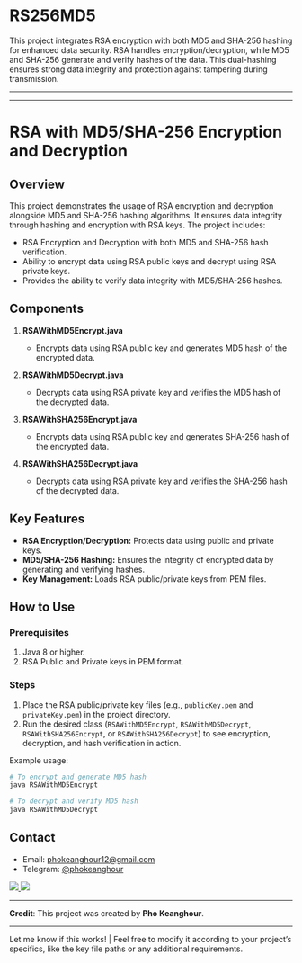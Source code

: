 # RS256MD5
This project integrates RSA encryption with both MD5 and SHA-256 hashing for enhanced data security. RSA handles encryption/decryption, while MD5 and SHA-256 generate and verify hashes of the data. This dual-hashing ensures strong data integrity and protection against tampering during transmission.


---


---

# RSA with MD5/SHA-256 Encryption and Decryption

## Overview

This project demonstrates the usage of RSA encryption and decryption alongside MD5 and SHA-256 hashing algorithms. It ensures data integrity through hashing and encryption with RSA keys. The project includes:

- RSA Encryption and Decryption with both MD5 and SHA-256 hash verification.
- Ability to encrypt data using RSA public keys and decrypt using RSA private keys.
- Provides the ability to verify data integrity with MD5/SHA-256 hashes.

## Components

1. **RSAWithMD5Encrypt.java**
   - Encrypts data using RSA public key and generates MD5 hash of the encrypted data.

2. **RSAWithMD5Decrypt.java**
   - Decrypts data using RSA private key and verifies the MD5 hash of the decrypted data.

3. **RSAWithSHA256Encrypt.java**
   - Encrypts data using RSA public key and generates SHA-256 hash of the encrypted data.

4. **RSAWithSHA256Decrypt.java**
   - Decrypts data using RSA private key and verifies the SHA-256 hash of the decrypted data.

## Key Features

- **RSA Encryption/Decryption:** Protects data using public and private keys.
- **MD5/SHA-256 Hashing:** Ensures the integrity of encrypted data by generating and verifying hashes.
- **Key Management:** Loads RSA public/private keys from PEM files.

## How to Use

### Prerequisites
1. Java 8 or higher.
2. RSA Public and Private keys in PEM format.

### Steps
1. Place the RSA public/private key files (e.g., `publicKey.pem` and `privateKey.pem`) in the project directory.
2. Run the desired class (`RSAWithMD5Encrypt`, `RSAWithMD5Decrypt`, `RSAWithSHA256Encrypt`, or `RSAWithSHA256Decrypt`) to see encryption, decryption, and hash verification in action.

Example usage:
```bash
# To encrypt and generate MD5 hash
java RSAWithMD5Encrypt

# To decrypt and verify MD5 hash
java RSAWithMD5Decrypt
```


## Contact

- Email: phokeanghour12@gmail.com
- Telegram: [@phokeanghour](https://t.me/phokeanghour)

<a href="https://t.me/phokeanghour" target="_blank" rel="noreferrer">
    <img src="https://www.vectorlogo.zone/logos/telegram/telegram-ar21.svg" />
</a>

<a href="https://www.linkedin.com/in/pho-keanghour-27133b21b/" target="_blank" rel="noreferrer">
    <img src="https://www.vectorlogo.zone/logos/linkedin/linkedin-ar21.svg" />
</a>

---

**Credit**: This project was created by **Pho Keanghour**.

---

Let me know if this works! | Feel free to modify it according to your project’s specifics, like the key file paths or any additional requirements.
